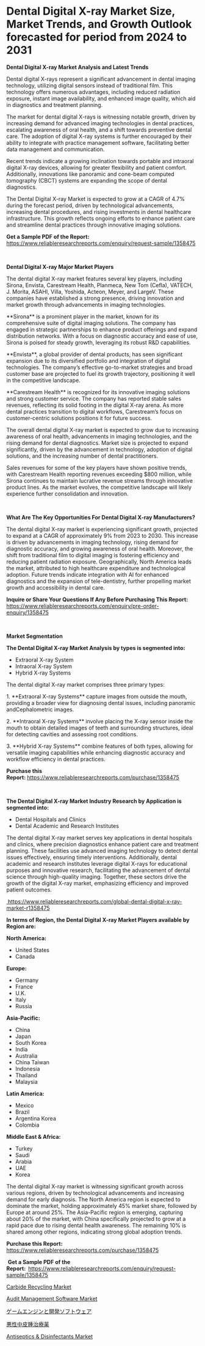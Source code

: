 <p><h1>Dental Digital X-ray Market Size, Market Trends, and Growth Outlook forecasted for period from 2024 to 2031</h1></p><p><strong>Dental Digital X-ray Market Analysis and Latest Trends</strong></p>
<p><p>Dental digital X-rays represent a significant advancement in dental imaging technology, utilizing digital sensors instead of traditional film. This technology offers numerous advantages, including reduced radiation exposure, instant image availability, and enhanced image quality, which aid in diagnostics and treatment planning. </p><p>The market for dental digital X-rays is witnessing notable growth, driven by increasing demand for advanced imaging technologies in dental practices, escalating awareness of oral health, and a shift towards preventive dental care. The adoption of digital X-ray systems is further encouraged by their ability to integrate with practice management software, facilitating better data management and communication.</p><p>Recent trends indicate a growing inclination towards portable and intraoral digital X-ray devices, allowing for greater flexibility and patient comfort. Additionally, innovations like panoramic and cone-beam computed tomography (CBCT) systems are expanding the scope of dental diagnostics. </p><p>The Dental Digital X-ray Market is expected to grow at a CAGR of 4.7% during the forecast period, driven by technological advancements, increasing dental procedures, and rising investments in dental healthcare infrastructure. This growth reflects ongoing efforts to enhance patient care and streamline dental practices through innovative imaging solutions.</p></p>
<p><strong>Get a Sample PDF of the Report:&nbsp;</strong> <a href="https://www.reliableresearchreports.com/enquiry/request-sample/1358475">https://www.reliableresearchreports.com/enquiry/request-sample/1358475</a></p>
<p>&nbsp;</p>
<p><strong>Dental Digital X-ray Major Market Players</strong></p>
<p><p>The dental digital X-ray market features several key players, including Sirona, Envista, Carestream Health, Planmeca, New Tom (Cefla), VATECH, J. Morita, ASAHI, Villa, Yoshida, Acteon, Meyer, and LargeV. These companies have established a strong presence, driving innovation and market growth through advancements in imaging technologies.</p><p>**Sirona** is a prominent player in the market, known for its comprehensive suite of digital imaging solutions. The company has engaged in strategic partnerships to enhance product offerings and expand distribution networks. With a focus on diagnostic accuracy and ease of use, Sirona is poised for steady growth, leveraging its robust R&D capabilities.</p><p>**Envista**, a global provider of dental products, has seen significant expansion due to its diversified portfolio and integration of digital technologies. The company’s effective go-to-market strategies and broad customer base are projected to fuel its growth trajectory, positioning it well in the competitive landscape.</p><p>**Carestream Health** is recognized for its innovative imaging solutions and strong customer service. The company has reported stable sales revenues, reflecting its solid footing in the digital X-ray arena. As more dental practices transition to digital workflows, Carestream’s focus on customer-centric solutions positions it for future success.</p><p>The overall dental digital X-ray market is expected to grow due to increasing awareness of oral health, advancements in imaging technologies, and the rising demand for dental diagnostics. Market size is projected to expand significantly, driven by the advancement in technology, adoption of digital solutions, and the increasing number of dental practitioners.</p><p>Sales revenues for some of the key players have shown positive trends, with Carestream Health reporting revenues exceeding $800 million, while Sirona continues to maintain lucrative revenue streams through innovative product lines. As the market evolves, the competitive landscape will likely experience further consolidation and innovation.</p></p>
<p>&nbsp;</p>
<p><strong>What Are The Key Opportunities For Dental Digital X-ray Manufacturers?</strong></p>
<p><p>The dental digital X-ray market is experiencing significant growth, projected to expand at a CAGR of approximately 9% from 2023 to 2030. This increase is driven by advancements in imaging technology, rising demand for diagnostic accuracy, and growing awareness of oral health. Moreover, the shift from traditional film to digital imaging is fostering efficiency and reducing patient radiation exposure. Geographically, North America leads the market, attributed to high healthcare expenditure and technological adoption. Future trends indicate integration with AI for enhanced diagnostics and the expansion of tele-dentistry, further propelling market growth and accessibility in dental care.</p></p>
<p><strong>Inquire or Share Your Questions If Any Before Purchasing This Report:</strong> <a href="https://www.reliableresearchreports.com/enquiry/pre-order-enquiry/1358475">https://www.reliableresearchreports.com/enquiry/pre-order-enquiry/1358475</a></p>
<p>&nbsp;</p>
<p><strong>Market Segmentation</strong></p>
<p><strong>The Dental Digital X-ray Market Analysis by types is segmented into:</strong></p>
<p><ul><li>Extraoral X-ray System</li><li>Intraoral X-ray System</li><li>Hybrid X-ray Systems</li></ul></p>
<p><p>The dental digital X-ray market comprises three primary types: </p><p>1. **Extraoral X-ray Systems** capture images from outside the mouth, providing a broader view for diagnosing dental issues, including panoramic andCephalometric images.  </p><p>2. **Intraoral X-ray Systems** involve placing the X-ray sensor inside the mouth to obtain detailed images of teeth and surrounding structures, ideal for detecting cavities and assessing root conditions.  </p><p>3. **Hybrid X-ray Systems** combine features of both types, allowing for versatile imaging capabilities while enhancing diagnostic accuracy and workflow efficiency in dental practices.</p></p>
<p><strong>Purchase this Report:&nbsp;</strong><a href="https://www.reliableresearchreports.com/purchase/1358475">https://www.reliableresearchreports.com/purchase/1358475</a></p>
<p>&nbsp;</p>
<p><strong>The Dental Digital X-ray Market Industry Research by Application is segmented into:</strong></p>
<p><ul><li>Dental Hospitals and Clinics</li><li>Dental Academic and Research Institutes</li></ul></p>
<p><p>The dental digital X-ray market serves key applications in dental hospitals and clinics, where precision diagnostics enhance patient care and treatment planning. These facilities use advanced imaging technology to detect dental issues effectively, ensuring timely interventions. Additionally, dental academic and research institutes leverage digital X-rays for educational purposes and innovative research, facilitating the advancement of dental science through high-quality imaging. Together, these sectors drive the growth of the digital X-ray market, emphasizing efficiency and improved patient outcomes.</p></p>
<p><a href="https://www.reliableresearchreports.com/global-dental-digital-x-ray-market-r1358475">&nbsp;https://www.reliableresearchreports.com/global-dental-digital-x-ray-market-r1358475</a></p>
<p><strong>In terms of Region, the Dental Digital X-ray Market Players available by Region are:</strong></p>
<p>
    <p> <strong> North America: </strong>
        <ul>
            <li>United States</li>
            <li>Canada</li>
        </ul>
        </p> 
    <p> <strong> Europe: </strong>
        <ul>
            <li>Germany</li>
            <li>France</li>
            <li>U.K.</li>
            <li>Italy</li>
            <li>Russia</li>
        </ul>
        </p> 
    <p> <strong> Asia-Pacific: </strong>
        <ul>
            <li>China</li>
            <li>Japan</li>
            <li>South Korea</li>
            <li>India</li>
            <li>Australia</li>
            <li>China Taiwan</li>
            <li>Indonesia</li>
            <li>Thailand</li>
            <li>Malaysia</li>
        </ul>
        </p> 
    <p> <strong> Latin America: </strong>
        <ul>
            <li>Mexico</li>
            <li>Brazil</li>
            <li>Argentina Korea</li>
            <li>Colombia</li>
        </ul>
        </p> 
    <p> <strong> Middle East & Africa: </strong>
        <ul>
            <li>Turkey</li>
            <li>Saudi</li>
            <li>Arabia</li>
            <li>UAE</li>
            <li>Korea</li>
        </ul>
    </p>
    </p>
<p><p>The dental digital X-ray market is witnessing significant growth across various regions, driven by technological advancements and increasing demand for early diagnosis. The North America region is expected to dominate the market, holding approximately 45% market share, followed by Europe at around 25%. The Asia-Pacific region is emerging, capturing about 20% of the market, with China specifically projected to grow at a rapid pace due to rising dental health awareness. The remaining 10% is shared among other regions, indicating strong global adoption trends.</p></p>
<p><strong>Purchase this Report: </strong><a href="https://www.reliableresearchreports.com/purchase/1358475">https://www.reliableresearchreports.com/purchase/1358475</a></p>
<p>&nbsp;<strong>Get a Sample PDF of the Report:&nbsp;&nbsp;</strong><a href="https://www.reliableresearchreports.com/enquiry/request-sample/1358475">https://www.reliableresearchreports.com/enquiry/request-sample/1358475</a></p>
<p><strong></strong></p>
<p><p><a href="https://www.linkedin.com/pulse/carbide-recycling-market-trends-analysis-opportunities-challenges-nrvce?trackingId=Vf%2FFaQXPTNq9mdZACoEk6A%3D%3D">Carbide Recycling Market</a></p><p><a href="https://www.linkedin.com/pulse/audit-management-software-market-global-regional-analysis-2024-j3ome?trackingId=nvHQAfqhRFqEE4J9Lo%2F9iw%3D%3D">Audit Management Software Market</a></p><p><a href="https://medium.com/@raoulboyer2023/game-engines-and-development-software-b9420c520187">ゲームエンジンと開発ソフトウェア</a></p><p><a href="https://medium.com/@raoulboyer2023/malignant-mesothelioma-therapeutic-f9e3a285a3d9">悪性中皮腫治療薬</a></p><p><a href="https://issuu.com/reportprime-2/docs/antiseptics-disinfectants-market-si_b98def72f6b26d">Antiseptics & Disinfectants Market</a></p></p>